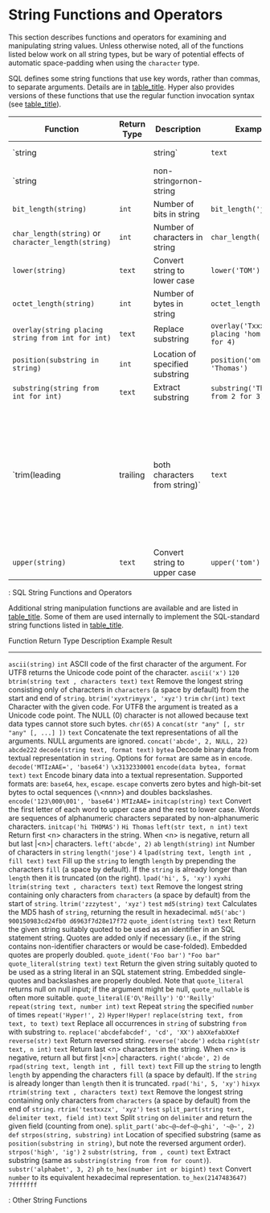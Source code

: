 # String Functions and Operators

This section describes functions and operators for examining and
manipulating string values. Unless otherwise noted, all of the functions
listed below work on all string types, but be wary of potential effects
of automatic space-padding when using the `character` type.

SQL defines some string functions that use key words, rather than
commas, to separate arguments. Details are in
[table_title](#functions-string-sql). Hyper also provides versions of
these functions that use the regular function invocation syntax (see
[table_title](#functions-string-other)).

  Function                                                  |Return Type  |Description                                                                                                                                                        |Example                                          |Result
  ----------------------------------------------------------|-------------|-------------------------------------------------------------------------------------------------------------------------------------------------------------------|-------------------------------------------------|-------------
  `string || string`                                        |`text`       |String concatenation                                                                                                                                               |`'Hy' || 'per'`                                  |`Hyper`
  `string || non-string` or `non-string || string`          |`text`       |String concatenation with one non-string input                                                                                                                     |`'Value: ' || 42`                                |`Value: 42`
  `bit_length(string)`                                      |`int`        |Number of bits in string                                                                                                                                           |`bit_length('jose')`                             |`32`
  `char_length(string)` or `character_length(string)`       |`int`        |Number of characters in string                                                                                                                                     |`char_length('jose')`                            |`4`
  `lower(string)`                                           |`text`       |Convert string to lower case                                                                                                                                       |`lower('TOM')`                                   |`tom`
  `octet_length(string)`                                    |`int`        |Number of bytes in string                                                                                                                                          |`octet_length('jose')`                           |`4`
  `overlay(string placing string from int for int)`         |`text`       |Replace substring                                                                                                                                                  |`overlay('Txxxxas' placing 'hom' from 2 for 4)`  |`Thomas`
  `position(substring in string)`                           |`int`        |Location of specified substring                                                                                                                                    |`position('om' in 'Thomas')`                     |`3`
  `substring(string from int for int)`                      |`text`       |Extract substring                                                                                                                                                  |`substring('Thomas' from 2 for 3)`               |`hom`
  `trim(leading | trailing | both characters from string)`  |`text`       |Remove the longest string containing only characters from `characters` (a space by default) from the start, end, or both ends (`both` is the default) of `string`  |`trim(both 'xyz' from 'yxTomxx')`                |`Tom`
  `upper(string)`                                           |`text`       |Convert string to upper case                                                                                                                                       |`upper('tom')`                                   |`TOM`

  : SQL String Functions and Operators

Additional string manipulation functions are available and are listed in
[table_title](#functions-string-other). Some of them are used internally
to implement the SQL-standard string functions listed in
[table_title](#functions-string-sql).

  Function                                               Return Type   Description                                                                                                                                                                                                                                                                                     Example                                     Result
  ------------------------------------------------------ ------------- ----------------------------------------------------------------------------------------------------------------------------------------------------------------------------------------------------------------------------------------------------------------------------------------------- ------------------------------------------- -------------------------------------
  `ascii(string)`                                        `int`         ASCII code of the first character of the argument. For UTF8 returns the Unicode code point of the character.                                                                                                                                                                                    `ascii('x')`                                `120`
  `btrim(string text , characters text)`                 `text`        Remove the longest string consisting only of characters in `characters` (a space by default) from the start and end of `string`.                                                                                                                                                                `btrim('xyxtrimyyx', 'xyz')`                `trim`
  `chr(int)`                                             `text`        Character with the given code. For UTF8 the argument is treated as a Unicode code point. The NULL (0) character is not allowed because text data types cannot store such bytes.                                                                                                                 `chr(65)`                                   `A`
  `concat(str "any" [, str "any" [, ...] ])`             `text`        Concatenate the text representations of all the arguments. NULL arguments are ignored.                                                                                                                                                                                                          `concat('abcde', 2, NULL, 22)`              `abcde222`
  `decode(string text, format text)`                     `bytea`       Decode binary data from textual representation in `string`. Options for `format` are same as in `encode`.                                                                                                                                                                                       `decode('MTIzAAE=', 'base64')`              `\x3132330001`
  `encode(data bytea, format text)`                      `text`        Encode binary data into a textual representation. Supported formats are: `base64`, `hex`, `escape`. `escape` converts zero bytes and high-bit-set bytes to octal sequences (`\`\<nnn\>) and doubles backslashes.                                                                                `encode('123\000\001', 'base64')`           `MTIzAAE=`
  `initcap(string)`                                      `text`        Convert the first letter of each word to upper case and the rest to lower case. Words are sequences of alphanumeric characters separated by non-alphanumeric characters.                                                                                                                        `initcap('hi THOMAS')`                      `Hi Thomas`
  `left(str text, n int)`                                `text`        Return first \<n\> characters in the string. When \<n\> is negative, return all but last \|\<n\>\| characters.                                                                                                                                                                                  `left('abcde', 2)`                          `ab`
  `length(string)`                                       `int`         Number of characters in `string`                                                                                                                                                                                                                                                                `length('jose')`                            `4`
  `lpad(string text, length int , fill text)`            `text`        Fill up the `string` to length `length` by prepending the characters `fill` (a space by default). If the `string` is already longer than `length` then it is truncated (on the right).                                                                                                          `lpad('hi', 5, 'xy')`                       `xyxhi`
  `ltrim(string text , characters text)`                 `text`        Remove the longest string containing only characters from `characters` (a space by default) from the start of `string`.                                                                                                                                                                         `ltrim('zzzytest', 'xyz')`                  `test`
  `md5(string)`                                          `text`        Calculates the MD5 hash of `string`, returning the result in hexadecimal.                                                                                                                                                                                                                       `md5('abc')`                                `900150983cd24fb0 d6963f7d28e17f72`
  `quote_ident(string text)`                             `text`        Return the given string suitably quoted to be used as an identifier in an SQL statement string. Quotes are added only if necessary (i.e., if the string contains non-identifier characters or would be case-folded). Embedded quotes are properly doubled.                                      `quote_ident('Foo bar')`                    `"Foo bar"`
  `quote_literal(string text)`                           `text`        Return the given string suitably quoted to be used as a string literal in an SQL statement string. Embedded single-quotes and backslashes are properly doubled. Note that `quote_literal` returns null on null input; if the argument might be null, `quote_nullable` is often more suitable.   `quote_literal(E'O\'Reilly')`               `'O''Reilly'`
  `repeat(string text, number int)`                      `text`        Repeat `string` the specified `number` of times                                                                                                                                                                                                                                                 `repeat('Hyper!', 2)`                       `Hyper!Hyper!`
  `replace(string text, from text, to text)`             `text`        Replace all occurrences in `string` of substring `from` with substring `to`.                                                                                                                                                                                                                    `replace('abcdefabcdef', 'cd', 'XX')`       `abXXefabXXef`
  `reverse(str)`                                         `text`        Return reversed string.                                                                                                                                                                                                                                                                         `reverse('abcde')`                          `edcba`
  `right(str text, n int)`                               `text`        Return last \<n\> characters in the string. When \<n\> is negative, return all but first \|\<n\>\| characters.                                                                                                                                                                                  `right('abcde', 2)`                         `de`
  `rpad(string text, length int , fill text)`            `text`        Fill up the `string` to length `length` by appending the characters `fill` (a space by default). If the `string` is already longer than `length` then it is truncated.                                                                                                                          `rpad('hi', 5, 'xy')`                       `hixyx`
  `rtrim(string text , characters text)`                 `text`        Remove the longest string containing only characters from `characters` (a space by default) from the end of `string`.                                                                                                                                                                           `rtrim('testxxzx', 'xyz')`                  `test`
  `split_part(string text, delimiter text, field int)`   `text`        Split `string` on `delimiter` and return the given field (counting from one).                                                                                                                                                                                                                   `split_part('abc~@~def~@~ghi', '~@~', 2)`   `def`
  `strpos(string, substring)`                            `int`         Location of specified substring (same as `position(substring in string)`, but note the reversed argument order).                                                                                                                                                                                `strpos('high', 'ig')`                      `2`
  `substr(string, from , count)`                         `text`        Extract substring (same as `substring(string from from for count)`).                                                                                                                                                                                                                            `substr('alphabet', 3, 2)`                  `ph`
  `to_hex(number int or bigint)`                         `text`        Convert `number` to its equivalent hexadecimal representation.                                                                                                                                                                                                                                  `to_hex(2147483647)`                        `7fffffff`

  : Other String Functions
